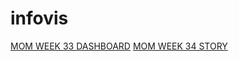 # infovis

[MOM WEEK 33 DASHBOARD](https://ftarakdjian.github.io/infovis/MOMOWEEK33.html)
[MOM WEEK 34 STORY](https://ftarakdjian.github.io/infovis/MOMWEEK34.html)
